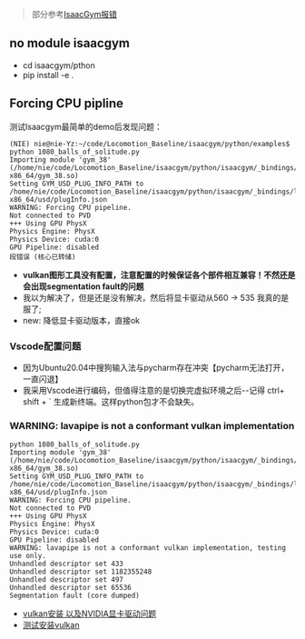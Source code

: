 > 部分参考[IsaacGym报错](https://zhuanlan.zhihu.com/p/679327032#:~:text=Not%20connec)
## no module isaacgym
+ cd isaacgym/pthon
+ pip install -e .


## Forcing CPU pipline

测试Isaacgym最简单的demo后发现问题：
```
(NIE) nie@nie-Yz:~/code/Locomotion_Baseline/isaacgym/python/examples$ python 1080_balls_of_solitude.py 
Importing module 'gym_38' (/home/nie/code/Locomotion_Baseline/isaacgym/python/isaacgym/_bindings/linux-x86_64/gym_38.so)
Setting GYM_USD_PLUG_INFO_PATH to /home/nie/code/Locomotion_Baseline/isaacgym/python/isaacgym/_bindings/linux-x86_64/usd/plugInfo.json
WARNING: Forcing CPU pipeline.
Not connected to PVD
+++ Using GPU PhysX
Physics Engine: PhysX
Physics Device: cuda:0
GPU Pipeline: disabled
段错误 (核心已转储)
```
+ **vulkan图形工具没有配置，注意配置的时候保证各个部件相互兼容！不然还是会出现segmentation fault的问题**
+ 我以为解决了，但是还是没有解决，然后将显卡驱动从560 -> 535 我真的是服了;
+ new: 降低显卡驱动版本，直接ok

### Vscode配置问题
+ 因为Ubuntu20.04中搜狗输入法与pycharm存在冲突【pycharm无法打开，一直闪退】
+ 我采用Vscode进行编码，但值得注意的是切换完虚拟环境之后--记得 ctrl+ shift + ` 生成新终端。这样python包才不会缺失。

### WARNING: lavapipe is not a conformant vulkan implementation
```
python 1080_balls_of_solitude.py 
Importing module 'gym_38' (/home/nie/code/Locomotion_Baseline/isaacgym/python/isaacgym/_bindings/linux-x86_64/gym_38.so)
Setting GYM_USD_PLUG_INFO_PATH to /home/nie/code/Locomotion_Baseline/isaacgym/python/isaacgym/_bindings/linux-x86_64/usd/plugInfo.json
WARNING: Forcing CPU pipeline.
Not connected to PVD
+++ Using GPU PhysX
Physics Engine: PhysX
Physics Device: cuda:0
GPU Pipeline: disabled
WARNING: lavapipe is not a conformant vulkan implementation, testing use only.
Unhandled descriptor set 433
Unhandled descriptor set 1182355248
Unhandled descriptor set 497
Unhandled descriptor set 65536
Segmentation fault (core dumped)

```

+ [vulkan安装 以及NVIDIA显卡驱动问题](https://blog.csdn.net/ggggfff1/article/details/135487322)
+ [测试安装vulkan](https://ubuntuqa.com/article/10482.html)